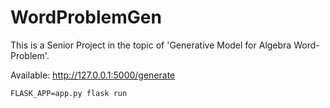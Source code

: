 # WordProblemGen
This is a Senior Project in the topic of 'Generative Model for Algebra Word-Problem'.

Available: http://127.0.0.1:5000/generate
```
FLASK_APP=app.py flask run
```